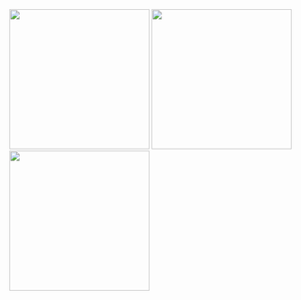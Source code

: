 <img src="https://user-images.githubusercontent.com/56515652/66720014-79579a00-edf7-11e9-8fa7-e642d2b611f0.png" width=250> 

<img src="https://user-images.githubusercontent.com/56515652/66720034-a6a44800-edf7-11e9-8b81-001e48d65eff.png" width=250> 

<img src="https://user-images.githubusercontent.com/56515652/66720036-aa37cf00-edf7-11e9-9310-2d51918c1743.png" width=250> 

